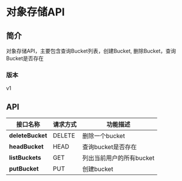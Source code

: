 # 对象存储API


## 简介
对象存储API，主要包含查询Bucket列表，创建Bucket, 删除Bucket，查询Bucket是否存在

### 版本
v1


## API
|接口名称|请求方式|功能描述|
|---|---|---|
|**deleteBucket**|DELETE|删除一个bucket</br>|
|**headBucket**|HEAD|查询bucket是否存在</br>|
|**listBuckets**|GET|列出当前用户的所有bucket</br>|
|**putBucket**|PUT|创建bucket</br>|
